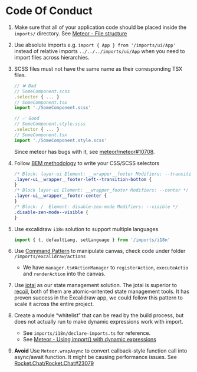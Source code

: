 # Code Of Conduct

1.  Make sure that all of your application code should be placed inside the `imports/` directory. See [Meteor - File structure](https://guide.meteor.com/structure.html#javascript-structure)

2.  Use absolute imports e.g. `import { App } from '/imports/ui/App'` instead of relative imports `../../../imports/ui/App` when you need to import files across hierarchies.

3.  SCSS files must not have the same name as their corresponding TSX files.

    ```typescript
    // ❌ Bad
    // SomeComponent.scss
    .selector { ... }
    // SomeComponent.tsx
    import './SomeComponent.scss'

    // ✅ Good
    // SomeComponent.style.scss
    .selector { ... }
    // SomeComponent.tsx
    import './SomeComponent.style.scss'
    ```

    Since meteor has bugs with it, see [meteor/meteor#10708](https://github.com/meteor/meteor/issues/10708).

4.  Follow [BEM methodology](https://getbem.com/introduction/) to write your CSS/SCSS selectors

    ```css
    /* Block: layer-ui Element: __wrapper__footer Modifiers: --transition-bottom */
    .layer-ui__wrapper__footer-left--transition-bottom {
    }
    /* Block layer-ui Element: __wrapper_footer Modifiers: --center */
    .layer-ui__wrapper__footer-center {
    }
    /* Block: /  Element: disable-zen-mode Modifiers: --visible */
    .disable-zen-mode--visible {
    }
    ```

5.  Use excalidraw `i18n` solution to support multiple languages

    ```typescript
    import { t, defaultLang, setLanguage } from '/imports/i18n'
    ```

6.  Use [Command Pattern](https://refactoring.guru/design-patterns/command) to manipulate canvas, check code under folder `/imports/excalidraw/actions`

    - We have `manager.ts#ActionManager` to `registerAction`, `executeActio` and `renderAction` into the canvas.

7.  Use [jotai](https://jotai.org/) as our state management solution. The jotai is superior to [recoil](https://recoiljs.org/), both of them are atomic-oritented state management tools. It has proven success in the Excalidraw app, we could follow this pattern to scale it across the entire project.

8. Create a module “whitelist” that can be read by the build process, but does not actually run to make dynamic expressions work with import.

   - See `imports/i18n/declare-imports.ts` for reference.
   - See [Meteor - Using import() with dynamic expressions](https://docs.meteor.com/packages/dynamic-import.html#Using-import-with-dynamic-expressions)

9. **Avoid** Use `Meteor.wrapAsync` to convert callback-style function call into async/await function. It might be causing performance issues. See [Rocket.Chat/Rocket.Chat#23079](https://github.com/RocketChat/Rocket.Chat/pull/23079)